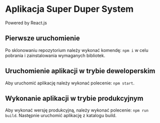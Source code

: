 # Aplikacja Super Duper System
Powered by React.js



## Pierwsze uruchomienie
Po sklonowaniu repozytorium należy wykonać komendę: `npm i` w celu pobrania i zainstalowania wymaganych bibliotek.

## Uruchomienie aplikacji w trybie deweloperskim
Aby uruchomić aplikację należy wykonać polecenie: `npm start`.

## Wykonanie aplikacji w trybie produkcyjnym
Aby wykonać wersję produkcyjną, należy wykonać polecenie: `npm run build`.
Następnie uruchomić aplikację z katalogu build.